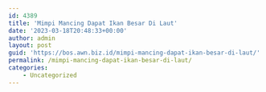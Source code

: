 ```yaml
---
id: 4389
title: 'Mimpi Mancing Dapat Ikan Besar Di Laut'
date: '2023-03-18T20:48:33+00:00'
author: admin
layout: post
guid: 'https://bos.awn.biz.id/mimpi-mancing-dapat-ikan-besar-di-laut/'
permalink: /mimpi-mancing-dapat-ikan-besar-di-laut/
categories:
    - Uncategorized
---
```


